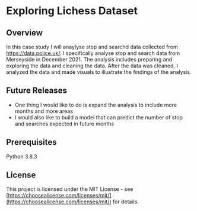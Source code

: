 # Exploring Lichess Dataset

## Overview
In this case study I will anaylyse stop and searchd data collected from https://data.police.uk/. I specifically analyse stop and search data from Merseyside in December 2021. The analysis includes preparing and exploring the data and cleaning the data. After the data was cleaned, I analyzed the data and made visuals to illustrate the findings of the analysis.

## Future Releases
- One thing I would like to do is expand the analysis to include more months and more areas
- I would also like to build a model that can predict the number of stop and searches expected in future months

## Prerequisites
Python 3.8.3

## License
This project is licensed under the MIT License - see [https://choosealicense.com/licenses/mit/](https://choosealicense.com/licenses/mit/) for details.
